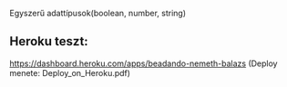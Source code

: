 Egyszerű adattípusok(boolean, number, string)

## Heroku teszt:
https://dashboard.heroku.com/apps/beadando-nemeth-balazs (Deploy menete: Deploy_on_Heroku.pdf)

